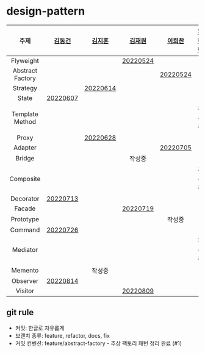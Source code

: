 # design-pattern

| 주제 | [김동건](https://github.com/DongGeon0908) | [김지훈](https://github.com/DevRunner21) | [김재원](https://github.com/darkant99) | [이희찬](https://github.com/leeheefull) | [황하림](https://github.com/HwangHarim) |
|:---:|:--:|:---:|:---:|:---:|:---:|
| Flyweight |  |  | [20220524](https://github.com/Run-Dev-Run/design-pattern/tree/main/src/main/java/flyweight) |  |  |
| Abstract Factory |  |  |  | [20220524](https://github.com/Run-Dev-Run/design-pattern/tree/main/src/main/java/abstract_factory) |  |
| Strategy |  | [20220614](https://github.com/Run-Dev-Run/design-pattern/tree/main/src/main/java/strategy) |  |  |  |
| State | [20220607](https://github.com/Run-Dev-Run/design-pattern/tree/main/src/main/java/state) |  |  |  |  |
| Template Method |  |  |  |  | 작성중 |
| Proxy |  | [20220628](https://github.com/Run-Dev-Run/design-pattern/tree/main/src/main/java/proxy) |  |  |  |
| Adapter |  |  |  | [20220705](https://github.com/Run-Dev-Run/design-pattern/tree/main/src/main/java/adapter) |  |
| Bridge |  |  | 작성중 |  |  |
| Composite |  |  |  |  | 작성중 |
| Decorator | [20220713](https://github.com/Run-Dev-Run/design-pattern/tree/main/src/main/java/decorator) |  |  |  |  |
| Facade |  |  | [20220719](https://github.com/Run-Dev-Run/design-pattern/tree/main/src/main/java/facade) |  |  |
| Prototype |  |  |  | 작성중 |  |
| Command | [20220726](https://github.com/Run-Dev-Run/design-pattern/tree/main/src/main/java/command) |  |  |  |  |
| Mediator |  |  |  |  | 작성중 |
| Memento |  | 작성중 |  |  |  |
| Observer | [20220814](https://github.com/Run-Dev-Run/design-pattern/tree/main/src/main/java/observer) |  |  |  |  |
| Visitor |  |  | [20220809](https://github.com/Run-Dev-Run/design-pattern/tree/main/src/main/java/visitor) |  |  |


## git rule

* 커밋: 한글로 자유롭게
* 브랜치 종류: feature, refactor, docs, fix
* 커밋 컨벤션: feature/abstract-factory - 추상 팩토리 패턴 정리 완료 (#1)
